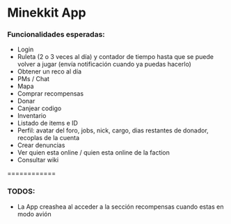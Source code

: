 <h1>Minekkit App</h1>

<h3>Funcionalidades esperadas:</h3>

<ul>
  <li>Login</li>
  <li>Ruleta (2 o 3 veces al día) y contador de tiempo hasta que se puede volver a jugar (envía notificación cuando ya  puedas hacerlo)</li>
  <li>Obtener un reco al día </li>
  <li>PMs / Chat </li>
  <li>Mapa </li>
  <li>Comprar recompensas</li>
  <li>Donar</li>
  <li>Canjear codigo </li>
  <li>Inventario </li>
  <li>Listado de items e ID</li>
  <li>Perfil: avatar del foro, jobs, nick, cargo, dias restantes de donador, recoplas de la cuenta</li>
  <li>Crear denuncias </li>
  <li>Ver quien esta online / quien esta online de la faction </li>
  <li>Consultar wiki </li>
</ul>

============

<h3>TODOS:</h3>

<ul>
  <li>La App creashea al acceder a la sección recompensas cuando estas en modo avión</li>
</ul>
